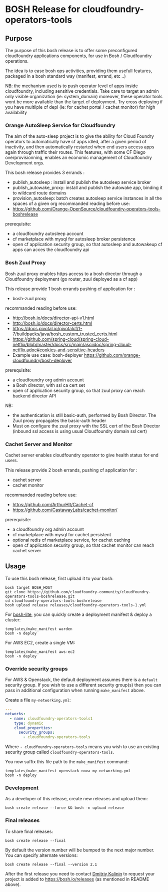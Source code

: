 # BOSH Release for cloudfoundry-operators-tools

## Purpose

The purpose of this bosh release is to offer some preconfigured cloudfoundry applications components, for use in Bosh / Cloudfoundry operations.

The idea is to ease bosh ops activities, providing them usefull features, packaged in a bosh standard way (manifest, errand, etc ..)

NB: the mechanism used is to push operator level cf apps inside cloudfoundry, including sensitive credentials. Take care to target an admin only visible organization (ie: system_domain)
moreover, these operator tools wont be more available than the target cf deployment. Try cross deploying if you have multilple cf depl (ie: for cachet portal / cachet monitor) for high availability

### Orange AutoSleep Service for Cloudfoundry
The aim of the auto-sleep project is to give the ability for Cloud Foundry operators to automatically have cf apps idled, after a given period of inactivity, and then automatically restarted when end users access apps again through traffic their routes.
This features, with some CF Diego overprovisionning, enables an economic management of Cloudfoundry Development orgs.

This bosh release provides 3 errands :
* publish_autosleep : install and publish the autosleep service broker 
* publish_autowake_proxy: install and publish the autowake app, binding it to wildcard route domains
* provision_autosleep: batch creates autosleep service instances in all the spaces of a given org 
recommanded reading before use:
* https://github.com/Orange-OpenSource/cloudfoundry-operators-tools-boshrelease

prerequisite:
* a cloudfoundry autosleep account
* cf marketplace with mysql for autosleep broker persistence
* open cf application security group, so that autosleep and autowakeup cf apps can acces the cloudfoundry api


### Bosh Zuul Proxy

Bosh zuul proxy enables https access to a bosh director through a Cloudfoundry deployment (go router, zuul deployed as a cf app) 

This release provide 1 bosh errands pushing cf application for :
* bosh-zuul proxy


recommanded reading before use:
* http://bosh.io/docs/director-api-v1.html
* http://bosh.io/docs/director-certs.html
* https://docs.pivotal.io/pivotalcf/1-7/buildpacks/java/bosh_custom_trusted_certs.html
* https://github.com/spring-cloud/spring-cloud-netflix/blob/master/docs/src/main/asciidoc/spring-cloud-netflix.adoc#cookies-and-sensitive-headers
* Example use case: bosh-deployer https://github.com/orange-cloudfoundry/bosh-deployer

prerequisite:
* a cloudfoundry org admin account
* a Bosh director, with ssl ca cert set
* open cf application security group, so that zuul proxy can reach backend director API

NB:
* the authentication is still basic-auth, performed by Bosh Director. The Zuul proxy propagates the basic-auth header
* Must on configure the zuul proxy with the SSL cert of the Bosh Director (inbound ssl access is using usual Cloudfoundry domain ssl cert)


### Cachet Server and Monitor

Cachet server enables cloudfoundry operator to give health status for end users. 

This release provide 2 bosh errands, pushing cf application for :
* cachet server
* cachet monitor

recommanded reading before use:
* https://github.com/ArthurHlt/Cachet-cf
* https://github.com/CastawayLabs/cachet-monitor/

prerequisite:
* a cloudfoundry org admin account
* cf marketplace with mysql for cachet persistent
* optional redis cf marketplace service, for cachet caching
* open cf application security group, so that cachet monitor can reach cachet server




## Usage

To use this bosh release, first upload it to your bosh:

```
bosh target BOSH_HOST
git clone https://github.com/cloudfoundry-community/cloudfoundry-operators-tools-boshrelease.git
cd cloudfoundry-operators-tools-boshrelease
bosh upload release releases/cloudfoundry-operators-tools-1.yml
```

For [bosh-lite](https://github.com/cloudfoundry/bosh-lite), you can quickly create a deployment manifest & deploy a cluster:

```
templates/make_manifest warden
bosh -n deploy
```

For AWS EC2, create a single VM:

```
templates/make_manifest aws-ec2
bosh -n deploy
```

### Override security groups

For AWS & Openstack, the default deployment assumes there is a `default` security group. If you wish to use a different security group(s) then you can pass in additional configuration when running `make_manifest` above.

Create a file `my-networking.yml`:

``` yaml
---
networks:
  - name: cloudfoundry-operators-tools1
    type: dynamic
    cloud_properties:
      security_groups:
        - cloudfoundry-operators-tools
```

Where `- cloudfoundry-operators-tools` means you wish to use an existing security group called `cloudfoundry-operators-tools`.

You now suffix this file path to the `make_manifest` command:

```
templates/make_manifest openstack-nova my-networking.yml
bosh -n deploy
```

### Development

As a developer of this release, create new releases and upload them:

```
bosh create release --force && bosh -n upload release
```

### Final releases

To share final releases:

```
bosh create release --final
```

By default the version number will be bumped to the next major number. You can specify alternate versions:


```
bosh create release --final --version 2.1
```

After the first release you need to contact [Dmitriy Kalinin](mailto://dkalinin@pivotal.io) to request your project is added to https://bosh.io/releases (as mentioned in README above).
